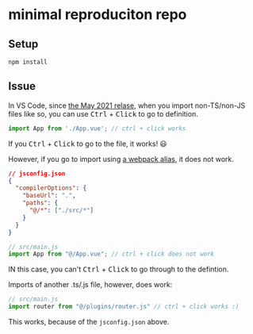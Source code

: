 # minimal reproduciton repo

## Setup
```
npm install
```

## Issue

In VS Code, since [the May 2021 relase](https://code.visualstudio.com/updates/v1_57#_go-to-definition-for-non-jsts-files), 
when you import non-TS/non-JS files like so, you can use <kbd>Ctrl</kbd> + <kbd>Click</kbd> to go to definition.

```js
import App from './App.vue'; // ctrl + click works
```

If you <kbd>Ctrl</kbd> + <kbd>Click</kbd> to go to the file, it works! 😃

However, if you go to import using [a webpack alias](https://code.visualstudio.com/docs/languages/jsconfig#_using-webpack-aliases), it does not work. 

```json
// jsconfig.json
{
  "compilerOptions": {
    "baseUrl": ".",
    "paths": {
      "@/*": ["./src/*"]
    }
  }
}
```

```js
// src/main.js
import App from "@/App.vue"; // ctrl + click does not work
```

IN this case, you can't <kbd>Ctrl</kbd> + <kbd>Click</kbd> to go through to the defintion. 

Imports of another .ts/.js file, however, does work:

```js
// src/main.js
import router from "@/plugins/router.js" // ctrl + click works :)
```

This works, because of the `jsconfig.json` above. 


